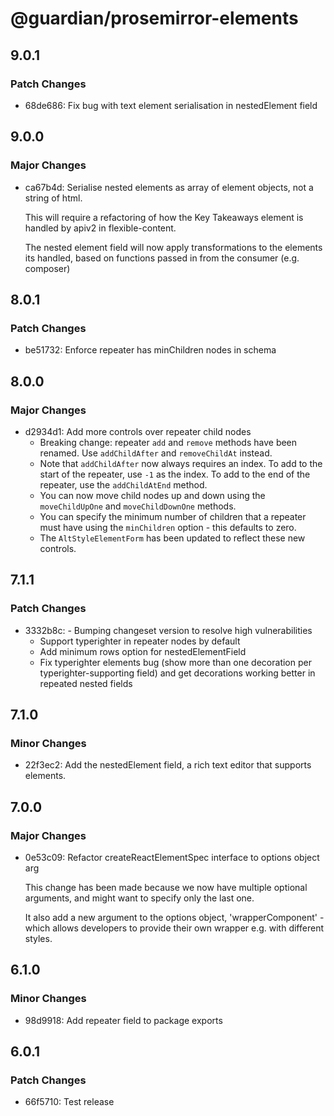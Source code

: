 # @guardian/prosemirror-elements

## 9.0.1

### Patch Changes

- 68de686: Fix bug with text element serialisation in nestedElement field

## 9.0.0

### Major Changes

- ca67b4d: Serialise nested elements as array of element objects, not a string of html.

  This will require a refactoring of how the Key Takeaways element is handled by apiv2 in flexible-content.

  The nested element field will now apply transformations to the elements its handled, based on functions passed in from the consumer (e.g. composer)

## 8.0.1

### Patch Changes

- be51732: Enforce repeater has minChildren nodes in schema

## 8.0.0

### Major Changes

- d2934d1: Add more controls over repeater child nodes
  - Breaking change: repeater `add` and `remove` methods have been renamed. Use `addChildAfter` and `removeChildAt` instead.
  - Note that `addChildAfter` now always requires an index.
    To add to the start of the repeater, use `-1` as the index.
    To add to the end of the repeater, use the `addChildAtEnd` method.
  - You can now move child nodes up and down using the `moveChildUpOne` and `moveChildDownOne` methods.
  - You can specify the minimum number of children that a repeater must have using the `minChildren` option - this defaults to zero.
  - The `AltStyleElementForm` has been updated to reflect these new controls.

## 7.1.1

### Patch Changes

- 3332b8c: - Bumping changeset version to resolve high vulnerabilities
  - Support typerighter in repeater nodes by default
  - Add minimum rows option for nestedElementField
  - Fix typerighter elements bug (show more than one decoration per typerighter-supporting field) and get decorations working better in repeated nested fields

## 7.1.0

### Minor Changes

- 22f3ec2: Add the nestedElement field, a rich text editor that supports elements.

## 7.0.0

### Major Changes

- 0e53c09: Refactor createReactElementSpec interface to options object arg

  This change has been made because we now have multiple optional arguments, and might want to specify only the last one.

  It also add a new argument to the options object, 'wrapperComponent' - which allows developers to provide their own wrapper e.g. with different styles.

## 6.1.0

### Minor Changes

- 98d9918: Add repeater field to package exports

## 6.0.1

### Patch Changes

- 66f5710: Test release
